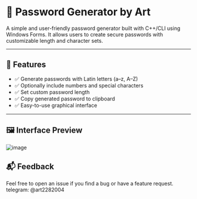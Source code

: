 # 🔐 Password Generator by Art

A simple and user-friendly password generator built with C++/CLI using Windows Forms. It allows users to create secure passwords with customizable length and character sets.

---

## 🎯 Features

- ✅ Generate passwords with Latin letters (a–z, A–Z)
- ✅ Optionally include numbers and special characters
- ✅ Set custom password length
- ✅ Copy generated password to clipboard
- ✅ Easy-to-use graphical interface

---

## 🖼️ Interface Preview
![image](https://github.com/user-attachments/assets/54756fe6-c9a5-4ae1-aad0-beec9f81d8cd)



## 📬 Feedback
Feel free to open an issue if you find a bug or have a feature request.
telegram: @art2282004


